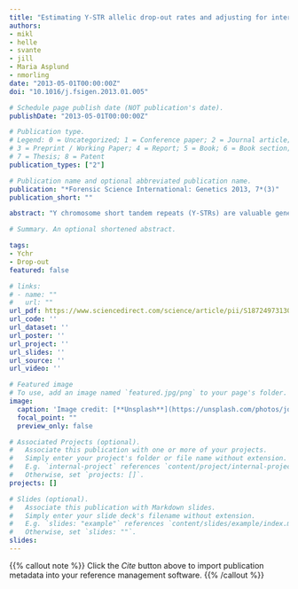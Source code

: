 ```yaml
---
title: "Estimating Y-STR allelic drop-out rates and adjusting for interlocus balances"
authors:
- mikl
- helle
- svante
- jill
- Maria Asplund
- nmorling
date: "2013-05-01T00:00:00Z"
doi: "10.1016/j.fsigen.2013.01.005"

# Schedule page publish date (NOT publication's date).
publishDate: "2013-05-01T00:00:00Z"

# Publication type.
# Legend: 0 = Uncategorized; 1 = Conference paper; 2 = Journal article;
# 3 = Preprint / Working Paper; 4 = Report; 5 = Book; 6 = Book section;
# 7 = Thesis; 8 = Patent
publication_types: ["2"]

# Publication name and optional abbreviated publication name.
publication: "*Forensic Science International: Genetics 2013, 7*(3)"
publication_short: ""

abstract: "Y chromosome short tandem repeats (Y-STRs) are valuable genetic markers in certain areas of forensic case-work. However, when the Y-STR DNA profile is weak, the observed Y-STR profile may not be complete – i.e. locus drop-out may have occurred. Another explanation could be that the stain DNA did not have a Y-STR allele that was detectable with the method used (the allele is a ‘null allele’). If the Y-STR profile of a stain is strong, one would be reluctant to consider drop-out as a reasonable explanation of lack of a Y-STR allele and would maybe consider ‘null allele’ as an explanation. On the other hand, if the signal strengths are weak, one would most likely accept drop-out as a possible explanation. We created a logistic regression model to estimate the probability of allele drop-out with the Life Technologies/Applied Biosystems AmpFlSTR® Yfiler® kit such that the trade-off between drop-outs and null alleles could be quantified using a statistical model. The model to estimate the probability of drop-out uses information about locus imbalances, signal strength, the number of PCR cycles, and the fragment size of Yfiler. We made two temporarily separated experiments and found no evidence of temporal variation in the probability of drop-out. Using our model, we found that for 30 PCR cycles with a 150 bp allele, the probability of drop-out was 1:5000 corresponding to the average estimate of the probability of Y-STR null alleles at a signal strength of 1249 RFU. This means that the probability of a null allele is higher than that of an allele drop-out at e.g. 4000 RFU and the probability of drop-out is higher than that of a null allele at e.g. 75 RFU."

# Summary. An optional shortened abstract.

tags:
- Ychr
- Drop-out
featured: false

# links:
# - name: ""
#   url: ""
url_pdf: https://www.sciencedirect.com/science/article/pii/S1872497313000367
url_code: ''
url_dataset: ''
url_poster: ''
url_project: ''
url_slides: ''
url_source: ''
url_video: ''

# Featured image
# To use, add an image named `featured.jpg/png` to your page's folder. 
image:
  caption: 'Image credit: [**Unsplash**](https://unsplash.com/photos/jdD8gXaTZsc)'
  focal_point: ""
  preview_only: false

# Associated Projects (optional).
#   Associate this publication with one or more of your projects.
#   Simply enter your project's folder or file name without extension.
#   E.g. `internal-project` references `content/project/internal-project/index.md`.
#   Otherwise, set `projects: []`.
projects: []

# Slides (optional).
#   Associate this publication with Markdown slides.
#   Simply enter your slide deck's filename without extension.
#   E.g. `slides: "example"` references `content/slides/example/index.md`.
#   Otherwise, set `slides: ""`.
slides:
---
```


{{% callout note %}}
Click the *Cite* button above to import publication metadata into your reference management software.
{{% /callout %}}

